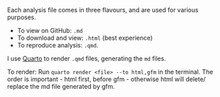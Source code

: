 Each analysis file comes in three flavours, and are used for various purposes. 

* To view on GitHub: `.md`
* To download and view: `.html` (best experience)
* To reproduce analysis: `.qmd`. 

I use [Quarto](https://quarto.org) to render `.qmd` files, generating the `md` files. 

To render: Run `quarto render <file> --to html,gfm` in the terminal. The order is important - html first, before gfm - otherwise html will delete/ replace the md file generated by gfm. 